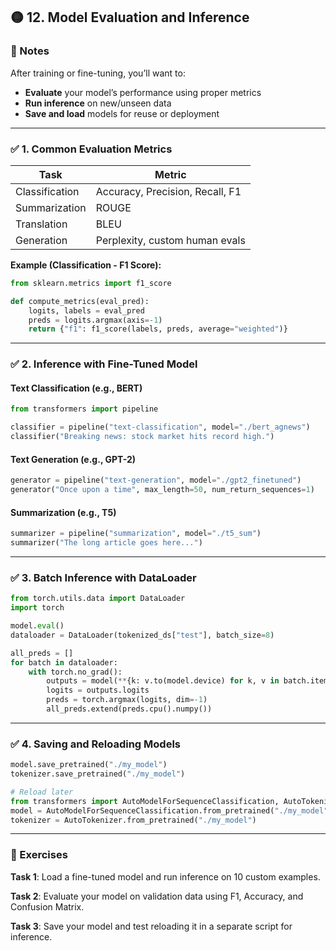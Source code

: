 
## 🟡 **12. Model Evaluation and Inference**

### 📘 Notes

After training or fine-tuning, you’ll want to:

* **Evaluate** your model’s performance using proper metrics
* **Run inference** on new/unseen data
* **Save and load** models for reuse or deployment

---

### ✅ 1. **Common Evaluation Metrics**

| Task           | Metric                          |
| -------------- | ------------------------------- |
| Classification | Accuracy, Precision, Recall, F1 |
| Summarization  | ROUGE                           |
| Translation    | BLEU                            |
| Generation     | Perplexity, custom human evals  |

**Example (Classification - F1 Score):**

```python
from sklearn.metrics import f1_score

def compute_metrics(eval_pred):
    logits, labels = eval_pred
    preds = logits.argmax(axis=-1)
    return {"f1": f1_score(labels, preds, average="weighted")}
```

---

### ✅ 2. **Inference with Fine-Tuned Model**

#### Text Classification (e.g., BERT)

```python
from transformers import pipeline

classifier = pipeline("text-classification", model="./bert_agnews")
classifier("Breaking news: stock market hits record high.")
```

#### Text Generation (e.g., GPT-2)

```python
generator = pipeline("text-generation", model="./gpt2_finetuned")
generator("Once upon a time", max_length=50, num_return_sequences=1)
```

#### Summarization (e.g., T5)

```python
summarizer = pipeline("summarization", model="./t5_sum")
summarizer("The long article goes here...")
```

---

### ✅ 3. **Batch Inference with DataLoader**

```python
from torch.utils.data import DataLoader
import torch

model.eval()
dataloader = DataLoader(tokenized_ds["test"], batch_size=8)

all_preds = []
for batch in dataloader:
    with torch.no_grad():
        outputs = model(**{k: v.to(model.device) for k, v in batch.items()})
        logits = outputs.logits
        preds = torch.argmax(logits, dim=-1)
        all_preds.extend(preds.cpu().numpy())
```

---

### ✅ 4. **Saving and Reloading Models**

```python
model.save_pretrained("./my_model")
tokenizer.save_pretrained("./my_model")

# Reload later
from transformers import AutoModelForSequenceClassification, AutoTokenizer
model = AutoModelForSequenceClassification.from_pretrained("./my_model")
tokenizer = AutoTokenizer.from_pretrained("./my_model")
```

---

### 🧠 Exercises

**Task 1**: Load a fine-tuned model and run inference on 10 custom examples.

**Task 2**: Evaluate your model on validation data using F1, Accuracy, and Confusion Matrix.

**Task 3**: Save your model and test reloading it in a separate script for inference.

